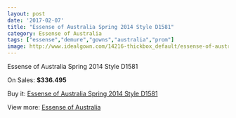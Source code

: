 ```yaml
---
layout: post
date: '2017-02-07'
title: "Essense of Australia Spring 2014 Style D1581"
category: Essense of Australia
tags: ["essense","demure","gowns","australia","prom"]
image: http://www.idealgown.com/14216-thickbox_default/essense-of-australia-spring-2014-style-d1581.jpg
---
```

Essense of Australia Spring 2014 Style D1581

On Sales: **$336.495**
<a href="https://www.idealgown.com/en/essense-of-australia/5721-essense-of-australia-spring-2014-style-d1581.html"><amp-img layout="responsive" width="600" height="600" src="//www.idealgown.com/14216-thickbox_default/essense-of-australia-spring-2014-style-d1581.jpg" alt="Essense of Australia Spring 2014 Style D1581 0" /></a>
<a href="https://www.idealgown.com/en/essense-of-australia/5721-essense-of-australia-spring-2014-style-d1581.html"><amp-img layout="responsive" width="600" height="600" src="//www.idealgown.com/14218-thickbox_default/essense-of-australia-spring-2014-style-d1581.jpg" alt="Essense of Australia Spring 2014 Style D1581 1" /></a>
<a href="https://www.idealgown.com/en/essense-of-australia/5721-essense-of-australia-spring-2014-style-d1581.html"><amp-img layout="responsive" width="600" height="600" src="//www.idealgown.com/14217-thickbox_default/essense-of-australia-spring-2014-style-d1581.jpg" alt="Essense of Australia Spring 2014 Style D1581 2" /></a>

Buy it: [Essense of Australia Spring 2014 Style D1581](https://www.idealgown.com/en/essense-of-australia/5721-essense-of-australia-spring-2014-style-d1581.html "Essense of Australia Spring 2014 Style D1581")

View more: [Essense of Australia](https://www.idealgown.com/en/86-essense-of-australia "Essense of Australia")